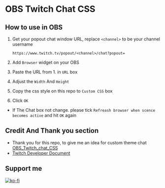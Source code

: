 # OBS Twitch Chat CSS

## How to use in OBS
1. Get your popout chat window URL, replace `<channel>` to be your channel username

    ```https://www.twitch.tv/popout/<channel>/chat?popout=```


2. Add `Browser` widget on your OBS
3. Paste the URL from 1. in `URL` box
4. Adjust the `Width` And `Height`
5. Copy the css style on this repo to `Custom CSS` box
6. Click `OK` 

* If The Chat box not change. please tick `Refreash browser when scence becomes active` and hit `OK` again
 

## Credit And Thank you section
- Thank you for this repo, to give me an idea for custom theme chat
[OBS_Twitch_chat_CSS](https://github.com/Boggartmob/OBS_Twitch_chat_CSS)
- [Twitch Developer Document](https://dev.twitch.tv/docs/embed/chat/)

## Support me
[![ko-fi](https://ko-fi.com/img/githubbutton_sm.svg)](https://ko-fi.com/X8X6ZCP7)
